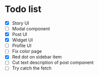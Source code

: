 # Todo list
- [x] Story UI
- [ ] Modal component
- [x] Post UI
- [x] Widget UI
- [ ] Profile UI
- [ ] Fix color page 
- [x] Red dot on sidebar item
- [ ] Cut text description of post component
- [ ] Try catch the fetch